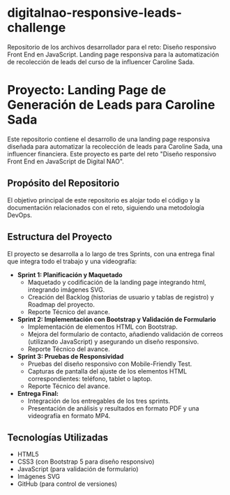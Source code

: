 # digitalnao-responsive-leads-challenge
Repositorio de los archivos desarrollador para el reto: Diseño responsivo Front End en JavaScript. Landing page responsiva para la automatización de recolección de leads del curso de la influencer Caroline Sada.

# Proyecto: Landing Page de Generación de Leads para Caroline Sada

Este repositorio contiene el desarrollo de una landing page responsiva diseñada para automatizar la recolección de leads para Caroline Sada, una influencer financiera. Este proyecto es parte del reto "Diseño responsivo Front End en JavaScript de Digital NAO".

## Propósito del Repositorio

El objetivo principal de este repositorio es alojar todo el código y la documentación relacionados con el reto, siguiendo una metodología DevOps.

## Estructura del Proyecto

El proyecto se desarrolla a lo largo de tres Sprints, con una entrega final que integra todo el trabajo y una videografía:

* **Sprint 1: Planificación y Maquetado**
    * Maquetado y codificación de la landing page integrando html, integrando imágenes SVG.
    * Creación del Backlog (historias de usuario y tablas de registro) y Roadmap del proyecto.
    * Reporte Técnico del avance.
* **Sprint 2: Implementación con Bootstrap y Validación de Formulario**
    * Implementación de elementos HTML con Bootstrap.
    * Mejora del formulario de contacto, añadiendo validación de correos (utilizando JavaScript) y asegurando un diseño responsivo.
    * Reporte Técnico del avance.
* **Sprint 3: Pruebas de Responsividad**
    * Pruebas del diseño responsivo con Mobile-Friendly Test.
    * Capturas de pantalla del ajuste de los elementos HTML correspondientes: teléfono, tablet o laptop.
    * Reporte Técnico del avance.
* **Entrega Final:**
    * Integración de los entregables de los tres sprints.
    * Presentación de análisis y resultados en formato PDF y una videografía en formato MP4.

## Tecnologías Utilizadas

* HTML5
* CSS3 (con Bootstrap 5 para diseño responsivo) 
* JavaScript (para validación de formulario) 
* Imágenes SVG 
* GitHub (para control de versiones) 
